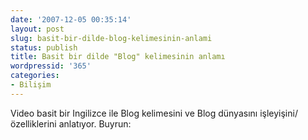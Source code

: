 ```yaml
---
date: '2007-12-05 00:35:14'
layout: post
slug: basit-bir-dilde-blog-kelimesinin-anlami
status: publish
title: Basit bir dilde "Blog" kelimesinin anlamı
wordpressid: '365'
categories:
- Bilişim
---
```


Video basit bir Ingilizce ile Blog kelimesini ve Blog dünyasını işleyişini/özelliklerini anlatıyor. Buyrun:


